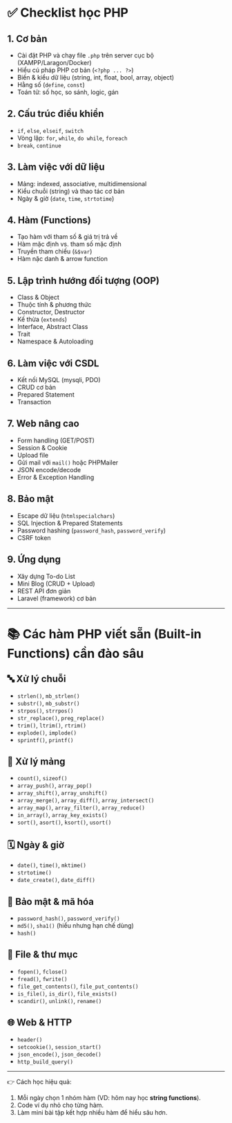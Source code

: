 # ✅ Checklist học PHP

## 1. Cơ bản
- Cài đặt PHP và chạy file `.php` trên server cục bộ (XAMPP/Laragon/Docker)  
- Hiểu cú pháp PHP cơ bản (`<?php ... ?>`)  
- Biến & kiểu dữ liệu (string, int, float, bool, array, object)  
- Hằng số (`define`, `const`)  
- Toán tử: số học, so sánh, logic, gán  

## 2. Cấu trúc điều khiển
- `if`, `else`, `elseif`, `switch`  
- Vòng lặp: `for`, `while`, `do while`, `foreach`  
- `break`, `continue`  

## 3. Làm việc với dữ liệu
- Mảng: indexed, associative, multidimensional  
- Kiểu chuỗi (string) và thao tác cơ bản  
- Ngày & giờ (`date`, `time`, `strtotime`)  

## 4. Hàm (Functions)
- Tạo hàm với tham số & giá trị trả về  
- Hàm mặc định vs. tham số mặc định  
- Truyền tham chiếu (`&$var`)  
- Hàm nặc danh & arrow function  

## 5. Lập trình hướng đối tượng (OOP)
- Class & Object  
- Thuộc tính & phương thức  
- Constructor, Destructor  
- Kế thừa (`extends`)  
- Interface, Abstract Class  
- Trait  
- Namespace & Autoloading  

## 6. Làm việc với CSDL
- Kết nối MySQL (mysqli, PDO)  
- CRUD cơ bản  
- Prepared Statement  
- Transaction  

## 7. Web nâng cao
- Form handling (GET/POST)  
- Session & Cookie  
- Upload file  
- Gửi mail với `mail()` hoặc PHPMailer  
- JSON encode/decode  
- Error & Exception Handling  

## 8. Bảo mật
- Escape dữ liệu (`htmlspecialchars`)  
- SQL Injection & Prepared Statements  
- Password hashing (`password_hash`, `password_verify`)  
- CSRF token  

## 9. Ứng dụng
- Xây dựng To-do List  
- Mini Blog (CRUD + Upload)  
- REST API đơn giản  
- Laravel (framework) cơ bản  

---

# 📚 Các hàm PHP viết sẵn (Built-in Functions) cần đào sâu

## 🔤 Xử lý chuỗi
- `strlen()`, `mb_strlen()`  
- `substr()`, `mb_substr()`  
- `strpos()`, `strrpos()`  
- `str_replace()`, `preg_replace()`  
- `trim()`, `ltrim()`, `rtrim()`  
- `explode()`, `implode()`  
- `sprintf()`, `printf()`  

## 🔢 Xử lý mảng
- `count()`, `sizeof()`  
- `array_push()`, `array_pop()`  
- `array_shift()`, `array_unshift()`  
- `array_merge()`, `array_diff()`, `array_intersect()`  
- `array_map()`, `array_filter()`, `array_reduce()`  
- `in_array()`, `array_key_exists()`  
- `sort()`, `asort()`, `ksort()`, `usort()`  

## 🗓️ Ngày & giờ
- `date()`, `time()`, `mktime()`  
- `strtotime()`  
- `date_create()`, `date_diff()`  

## 🔐 Bảo mật & mã hóa
- `password_hash()`, `password_verify()`  
- `md5()`, `sha1()` (hiểu nhưng hạn chế dùng)  
- `hash()`  

## 📂 File & thư mục
- `fopen()`, `fclose()`  
- `fread()`, `fwrite()`  
- `file_get_contents()`, `file_put_contents()`  
- `is_file()`, `is_dir()`, `file_exists()`  
- `scandir()`, `unlink()`, `rename()`  

## 🌐 Web & HTTP
- `header()`  
- `setcookie()`, `session_start()`  
- `json_encode()`, `json_decode()`  
- `http_build_query()`  

---

👉 Cách học hiệu quả:  
1. Mỗi ngày chọn 1 nhóm hàm (VD: hôm nay học **string functions**).  
2. Code ví dụ nhỏ cho từng hàm.  
3. Làm mini bài tập kết hợp nhiều hàm để hiểu sâu hơn.  

